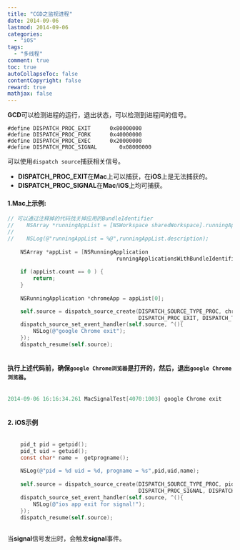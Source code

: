```yaml
---
title: "CGD之监视进程"
date: 2014-09-06
lastmod: 2014-09-06
categories:
  - "iOS"
tags:
  - "多线程"
comment: true
toc: true
autoCollapseToc: false
contentCopyright: false
reward: true
mathjax: false
---
```


**GCD**可以检测进程的运行，退出状态，可以检测到进程间的信号。

    #define DISPATCH_PROC_EXIT		0x80000000
    #define DISPATCH_PROC_FORK		0x40000000
    #define DISPATCH_PROC_EXEC		0x20000000
    #define DISPATCH_PROC_SIGNAL	   0x08000000
可以使用`dispatch source`捕获相关信号。

* **DISPATCH_PROC_EXIT**在**Mac**上可以捕获，在**iOS**上是无法捕获的。
* **DISPATCH_PROC_SIGNAL**在**Mac**/**iOS**上均可捕获。

#### 1.Mac上示例:
```objective-c
// 可以通过注释掉的代码找关掉应用的BundleIdentifier
//    NSArray *runningAppList = [NSWorkspace sharedWorkspace].runningApplications;
//    
//    NSLog(@"runningAppList = %@",runningAppList.description);
    
    NSArray *appList = [NSRunningApplication
                                  runningApplicationsWithBundleIdentifier:@"com.google.Chrome"];
    
    if (appList.count == 0 ) {
        return;
    }
    
    NSRunningApplication *chromeApp = appList[0];

    self.source = dispatch_source_create(DISPATCH_SOURCE_TYPE_PROC, chromeApp.processIdentifier,
                                         DISPATCH_PROC_EXIT, DISPATCH_TARGET_QUEUE_DEFAULT);
    dispatch_source_set_event_handler(self.source, ^(){
        NSLog(@"google Chrome exit");
    });
    dispatch_resume(self.source);
    
```

#### 执行上述代码前，确保`google Chrome浏览器`是打开的，然后，退出`google Chrome浏览器`。 

``` objective-c

2014-09-06 16:16:34.261 MacSignalTest[4070:1003] google Chrome exit
    
```

#### 2. iOS示例
``` objective-c

    pid_t pid = getpid();
    pid_t uid = getuid();
    const char* name =  getprogname();
    
    NSLog(@"pid = %d uid = %d, progname = %s",pid,uid,name);
    
    self.source = dispatch_source_create(DISPATCH_SOURCE_TYPE_PROC, pid,
                                         DISPATCH_PROC_SIGNAL, DISPATCH_TARGET_QUEUE_DEFAULT);
    dispatch_source_set_event_handler(self.source, ^(){
        NSLog(@"ios app exit for signal!");
    });
    dispatch_resume(self.source);
    
```

当**signal**信号发出时，会触发**signal**事件。

``` objective-c

    
```

